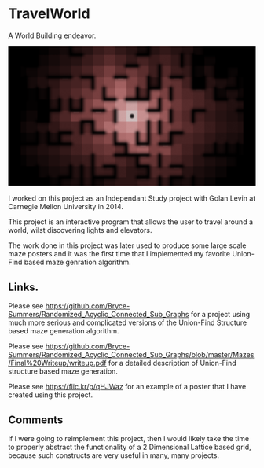 TravelWorld
===========

A World Building endeavor.

![alt text](https://github.com/Bryce-Summers/TravelWorld/blob/master/Documentation%20and%20Screenshots/Random%20World.png "Example Output Maze from a 2d Lattice")

I worked on this project as an Independant Study project with Golan Levin at Carnegie Mellon University in 2014.

This project is an interactive program that allows the user to travel around a world, wilst discovering lights and elevators.

The work done in this project was later used to produce some large scale maze posters and it was the first time that I implemented my favorite Union-Find based maze genration algorithm.

Links.
------

Please see https://github.com/Bryce-Summers/Randomized_Acyclic_Connected_Sub_Graphs for a project using much more serious and complicated versions of the Union-Find Structure based maze generation algorithm.

Please see https://github.com/Bryce-Summers/Randomized_Acyclic_Connected_Sub_Graphs/blob/master/Mazes/Final%20Writeup/writeup.pdf for a detailed description of Union-Find structure based maze generation.

Please see https://flic.kr/p/qHJWaz for an example of a poster that I have created using this project.

Comments
---

If I were going to reimplement this project, then I would likely take the time to properly abstract the functionality of a 2 Dimensional Lattice based grid, because such constructs are very useful in many, many projects.

